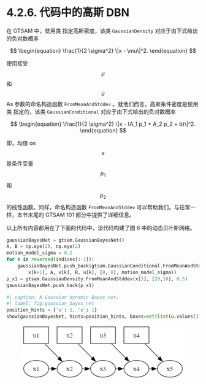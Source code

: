 # 4.2.6. 代码中的高斯 DBN

在 GTSAM 中，使用类 指定高斯密度，该类 `GaussianDensity` 对应于由下式给出的负对数概率

$$
\begin{equation}
\frac{1}{2 \sigma^2} \|x - \mu\|^2.
\end{equation}
$$

使用接受$$\mu$$和$$\sigma$$As 参数的命名构造函数 `FromMeanAndStddev` 。就他们而言，高斯条件密度是使用类 指定的，该类 `GaussianConditional` 对应于由下式给出的负对数概率

$$
\begin{equation}
\frac{1}{2 \sigma^2} \|x - (A_1 p_1 + A_2 p_2 + b)\|^2.
\end{equation}
$$

即，均值 on $$x$$ 是条件变量$$p_1$$ 和 $$p_2$$ 的线性函数。同样，命名构造函数 `FromMeanAndStddev` 可以帮助我们。与往常一样，本节末尾的 GTSAM 101 部分中提供了详细信息。

以上所有内容都用在了下面的代码中，该代码构建了图 6 中的动态贝叶斯网络。

```python
gaussianBayesNet = gtsam.GaussianBayesNet()
A, B = np.eye(2), np.eye(2)
motion_model_sigma = 0.2
for k in reversed(indices[:-1]):
    gaussianBayesNet.push_back(gtsam.GaussianConditional.FromMeanAndStddev(
        x[k+1], A, x[k], B, u[k], [0, 0], motion_model_sigma))
p_x1 = gtsam.GaussianDensity.FromMeanAndStddev(x[1], [20,10], 0.5)
gaussianBayesNet.push_back(p_x1)
```

```python
#| caption: A Gaussian dynamic Bayes net.
#| label: fig:gaussian_bayes_net
position_hints = {'u': 2, 'x': 1}
show(gaussianBayesNet, hints=position_hints, boxes=set(list(u.values())))
```

<figure><img src="../../.gitbook/assets/image (33).png" alt=""><figcaption></figcaption></figure>

